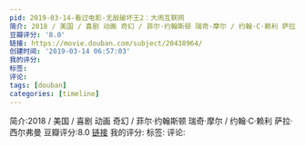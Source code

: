 ```yaml
---
pid: 2019-03-14-看过电影-无敌破坏王2：大闹互联网
简介: 2018 / 美国 / 喜剧 动画 奇幻 / 菲尔·约翰斯顿 瑞奇·摩尔 / 约翰·C·赖利 萨拉·西尔弗曼
豆瓣评分: '8.0'
链接: https://movie.douban.com/subject/20438964/
创建时间: '2019-03-14 06:57:03'
我的评分:
标签:
评论:
tags: [douban]
categories: [timeline]
---
```

简介:2018 / 美国 / 喜剧 动画 奇幻 / 菲尔·约翰斯顿 瑞奇·摩尔 / 约翰·C·赖利 萨拉·西尔弗曼
豆瓣评分:8.0
[链接](https://movie.douban.com/subject/20438964/)
我的评分:
标签:
评论:
